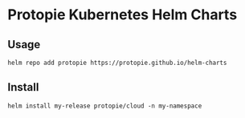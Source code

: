 # Protopie Kubernetes Helm Charts

## Usage

```console
helm repo add protopie https://protopie.github.io/helm-charts
```

## Install

```console
helm install my-release protopie/cloud -n my-namespace
```